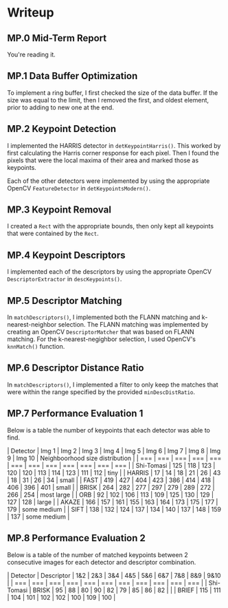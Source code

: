 # Writeup

## MP.0 Mid-Term Report

You're reading it.

## MP.1 Data Buffer Optimization

To implement a ring buffer, I first checked the size of the data buffer. If the size was equal to the limit, then I removed the first, and oldest element, prior to adding to new one at the end.

## MP.2 Keypoint Detection

I implemented the HARRIS detector in `detKeypointHarris()`. This worked by first calculating the Harris corner response for each pixel. Then I found the pixels that were the local maxima of their area and marked those as keypoints.

Each of the other detectors were implemented by using the appropriate OpenCV `FeatureDetector` in `detKeypointsModern()`.

## MP.3 Keypoint Removal

I created a `Rect` with the appropriate bounds, then only kept all keypoints that were contained by the `Rect`.

## MP.4 Keypoint Descriptors

I implemented each of the descriptors by using the appropriate OpenCV `DescriptorExtractor` in `descKeypoints()`.

## MP.5 Descriptor Matching

In `matchDescriptors()`, I implemented both the FLANN matching and k-nearest-neighbor selection. The FLANN matching was implemented by creating an OpenCV `DescriptorMatcher` that was based on FLANN matching. For the k-nearest-negighbor selection, I used OpenCV's `knnMatch()` function.

## MP.6 Descriptor Distance Ratio

In `matchDescriptors()`, I implemented a filter to only keep the matches that were within the range specified by the provided `minDescDistRatio`.

## MP.7 Performance Evaluation 1

Below is a table the number of keypoints that each detector was able to find.

| Detector | Img 1 | Img 2 | Img 3 | Img 4 | Img 5 | Img 6 | Img 7 | Img 8 | Img 9 | Img 10 | Neighboorhood size distribution |
| === | === | === | === | === | === | === | === | === | === | === | === |
| Shi-Tomasi | 125 | 118 | 123 | 120 | 120 | 113 | 114 | 123 | 111 | 112 | tiny |
| HARRIS | 17 | 14 | 18 | 21 | 26 | 43 | 18 | 31 | 26 | 34 | small |
| FAST | 419 | 427 | 404 | 423 | 386 | 414 | 418 | 406 | 396 | 401 | small |
| BRISK | 264 | 282 | 277 | 297 | 279 | 289 | 272 | 266 | 254 | most large |
| ORB | 92 | 102 | 106 | 113 | 109 | 125 | 130 | 129 | 127 | 128 | large |
| AKAZE | 166 | 157 | 161 | 155 | 163 | 164 | 173 | 175 | 177 | 179 | some medium |
| SIFT | 138 | 132 | 124 | 137 | 134 | 140 | 137 | 148 | 159 | 137 | some medium |

## MP.8 Performance Evaluation 2

Below is a table of the number of matched keypoints between 2 consecutive images for each detector and descriptor combination.

| Detector | Descriptor | 1&2 | 2&3 | 3&4 | 4&5 | 5&6 | 6&7 | 7&8 | 8&9 | 9&10 |
| === | === | === | === | === | === | === | === | === | === | === |
| Shi-Tomasi | BRISK | 95 | 88 | 80 | 90 | 82 | 79 | 85 | 86 | 82 |
| | BRIEF | 115 | 111 | 104 | 101 | 102 | 102 | 100 | 109 | 100 |
